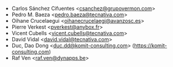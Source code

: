 - Carlos Sánchez Cifuentes \<<csanchez@grupovermon.com>\>
- Pedro M. Baeza \<<pedro.baeza@tecnativa.com>\>
- Oihane Crucelaegui \<<oihanecrucelaegi@avanzosc.es>\>
- Pierre Verkest \<<pverkest@anybox.fr>\>
- Vicent Cubells \<<vicent.cubells@tecnativa.com>\>
- David Vidal \<<david.vidal@tecnativa.com>\>
- Duc, Dao Dong \<<duc.dd@komit-consulting.com>\>
  (<https://komit-consulting.com>)
- Raf Ven \<<raf.ven@dynapps.be>\>
